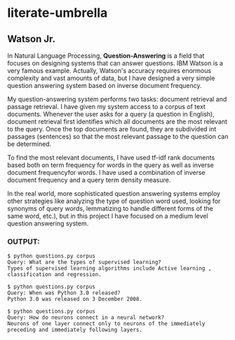 # **literate-umbrella**

## **Watson Jr.**
In Natural Language Processing, **Question-Answering** is a field that focuses on designing systems that can answer questions. IBM Watson is a very famous example. Actually, Watson's accuracy requires enormous complexity and vast amounts of data, but I have designed a very simple question answering system based on inverse document frequency.

My question-answering system performs two tasks: document retrieval and passage retrieval. I have given my system access to a corpus of text documents. Whenever the user asks for a query (a question in English), document retrieval first identifies which all documents are the most relevant to the query. Once the top documents are found, they are subdivided int passages (sentences) so that the most relevant passage to the question can be determined.

To find the most relevant documents, I have used tf-idf rank documents based both on term frequency for words in the query as well as inverse document frequencyfor words. I have used a combination of inverse document frequency and a query term density measure.

In the real world, more sophisticated question answering systems employ other strategies like analyzing the type of question word used, looking for synonyms of query words, lemmatizing to handle different forms of the same word, etc.), but in this project I have focused on a medium level question answering system.

### **OUTPUT:**
```console
$ python questions.py corpus
Query: What are the types of supervised learning?
Types of supervised learning algorithms include Active learning , classification and regression.

$ python questions.py corpus
Query: When was Python 3.0 released?
Python 3.0 was released on 3 December 2008.

$ python questions.py corpus
Query: How do neurons connect in a neural network?
Neurons of one layer connect only to neurons of the immediately preceding and immediately following layers.
```
